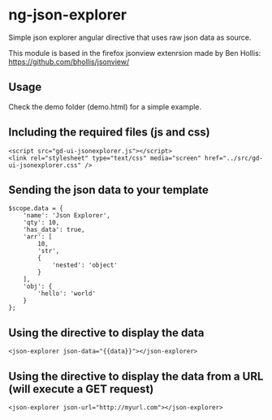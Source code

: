 ng-json-explorer
================

Simple json explorer angular directive that uses raw json data as source.

This module is based in the firefox jsonview extenrsion made by Ben Hollis: https://github.com/bhollis/jsonview/

Usage
-------------------------
Check the demo folder (demo.html) for a simple example.

Including the required files (js and css)
-------------------------
```
<script src="gd-ui-jsonexplorer.js"></script> 
<link rel="stylesheet" type="text/css" media="screen" href="../src/gd-ui-jsonexplorer.css" />
```

Sending the json data to your template
-------------------------
```
$scope.data = {
	'name': 'Json Explorer',
	'qty': 10,
	'has_data': true,
	'arr': [
		10,
		'str',
		{
			'nested': 'object'
		}
	],
	'obj': {
		'hello': 'world'
	}
};
```

Using the directive to display the data
-------------------------
```
<json-explorer json-data="{{data}}"></json-explorer>
```

Using the directive to display the data from a URL (will execute a GET request)
-------------------------
```
<json-explorer json-url="http://myurl.com"></json-explorer>
```
